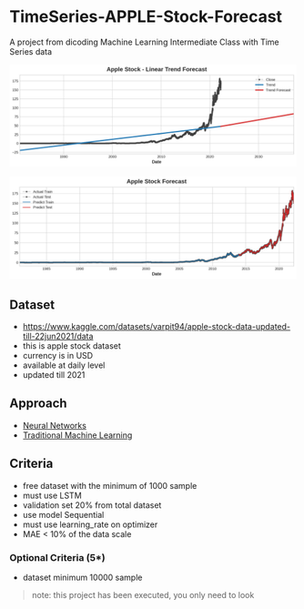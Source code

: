 # TimeSeries-APPLE-Stock-Forecast
A project from dicoding Machine Learning Intermediate Class with Time Series data

![trend_forecast](trend_forecast.png)

![forecast](forecast.png)

## Dataset
- https://www.kaggle.com/datasets/varpit94/apple-stock-data-updated-till-22jun2021/data
- this is apple stock dataset
- currency is in USD
- available at daily level
- updated till 2021

## Approach
- [Neural Networks](Timeseries_Model.ipynb)
- [Traditional Machine Learning](Apple_Forecast.ipynb)

## Criteria
- free dataset with the minimum of 1000 sample
- must use LSTM
- validation set 20% from total dataset
- use model Sequential
- must use learning_rate on optimizer
- MAE < 10% of the data scale
### Optional Criteria (5*)
- dataset minimum 10000 sample

> note: this project has been executed, you only need to look
